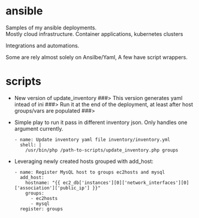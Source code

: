 # ansible

Samples of my ansible deployments.  
Mostly cloud infrastructure.
Container applications, kubernetes clusters

Integrations and automations.

Some are rely almost solely on Ansilbe/Yaml,
A few have script wrappers.
# scripts
*  New version of update_inventory 
	###>  This version generates yaml intead of ini
	###>  Run it at the end of the deployment, at least after host groups/vars are populated
	###>

* Simple play to run it pass in different inventory json.  Only handles one argument currently.

      - name: Update inventory yaml file inventory/inventory.yml
        shell: |
          /usr/bin/php /path-to-scripts/update_inventory.php groups

* Leveraging newly created hosts grouped with add_host:

      - name: Register MysQL host to groups ec2hosts and mysql
        add_host:
          hostname: "{{ ec2_db['instances'][0]['network_interfaces'][0]['association']['public_ip'] }}"
          groups:
            - ec2hosts
            - mysql
        register: groups
